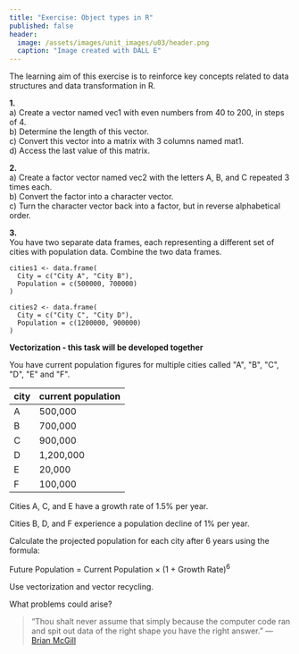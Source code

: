 ```yaml
---
title: "Exercise: Object types in R"
published: false
header:
  image: /assets/images/unit_images/u03/header.png
  caption: "Image created with DALL E"
---
```



The learning aim of this exercise is to reinforce key concepts related to data structures and data transformation in R.


**1.**  
a) Create a vector named vec1 with even numbers from 40 to 200, in steps of 4.  
b) Determine the length of this vector.  
c) Convert this vector into a matrix with 3 columns named mat1.  
d) Access the last value of this matrix.  

<!--
  <details>
   <summary>Solution Task 1</summary>
      <pre><code>
      vec1 <- seq(from=40, to=200, by=4)
      length(vec1)
      mat1 <- matrix(vec1, ncol=3)
      mat1[length(mat1)]
      </code></pre>
  </details>
-->

**2.**  
a) Create a factor vector named vec2 with the letters A, B, and C repeated 3 times each.  
b) Convert the factor into a character vector.  
c) Turn the character vector back into a factor, but in reverse alphabetical order.  

<!--
 <details>
   <summary>Solution Task 2</summary>
      <pre><code>
      vec2 <- factor(rep(c("A","B","C"), each=3))
      vec2 <- as.character(vec2)
      vec2 <- factor(vec2, levels=rev(LETTERS[1:3]))
      </code></pre>
  </details>
-->

**3.**  
You have two separate data frames, each representing a different set of cities with population data. Combine the two data frames.

```
cities1 <- data.frame(
  City = c("City A", "City B"),
  Population = c(500000, 700000)
)

cities2 <- data.frame(
  City = c("City C", "City D"),
  Population = c(1200000, 900000)
)

```
<!--
  <details>
   <summary>Solution Task 3</summary>
      <pre><code>
      cities1 <- data.frame(City = c("City A", "City B"),
                            Population = c(500000, 700000))
      cities2 <- data.frame(City = c("City C", "City D"),
                            Population = c(1200000, 900000))
      cities <- rbind(cities1, cities2)
      </code></pre>
  </details>
  -->

**Vectorization - this task will be developed together**

You have current population figures for multiple cities called "A", "B", "C", "D", "E" and "F".

| city | current population |
|------|--------------------|
|  A   |            500,000 |
|  B   |            700,000 |
|  C   |            900,000 |
|  D   |          1,200,000 |
|  E   |             20,000 |
|  F   |            100,000 |

Cities A, C, and E have a growth rate of 1.5% per year.

Cities B, D, and F experience a population decline of 1% per year.

Calculate the projected population for each city after 6 years using the formula:

<p>Future Population = Current Population × (1 + Growth Rate)<sup>6</sup></p>


Use vectorization and vector recycling.

What problems could arise?

<!--
  <details>
   <summary>Solution Task 4</summary>
      <pre><code>
      population <- data.frame(Cityname = c("A","B","C","D","E","F"),
                               current = c(500000, 700000, 900000, 1200000, 20000, 100000))
      population$future <- population$current*(1+c(0.015,-0.001))^6
      # If the cities are not ordered accordingly, the vectorization/recycling will cause issues!
      </code></pre>
  </details>

-->

> “Thou shalt never assume that simply because the computer code ran and spit out data of the right shape you have the right answer.” — [Brian McGill](https://dynamicecology.wordpress.com/2016/08/22/ten-commandments-for-good-data-management/)
